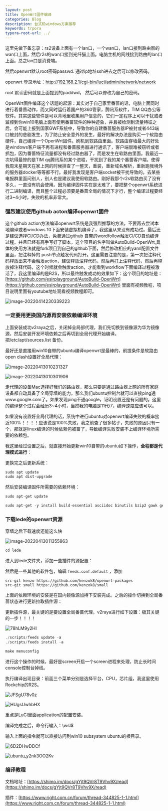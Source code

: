 ```yaml
---
layout: post
title: OpenWrt固件编译
categories: Blog
description: 台式机windows方案推荐
keywords: trpora
typora-root-url: ../
---
```

这里先做下备忘录：rs2设备上面有一个lan口，一个wan口，lan口接到路由器的wan口上面，然后r2s的wan口接到光纤猫上面。电脑主机的网线接到路由的lan口上面。总之lan口是消费端。

然后openwrt默认root密码passwd. 通过ip地址ssh进去之后可以修改密码。

openwrt 登录地址：http://192.168.2.1/cgi-bin/luci/admin/network/network

root 默认密码就是上面提到的paddwd， 然后可以修改为自己的密码。

OpenWrt固件编译这个话题的起源：其实对于自己家里番蔷的话，电脑上面同时进行着番蔷动作，而又同时运行着国产的360管家，腾讯系软件，TIM QQ办公等软件。其实这些软件是可以背地里收集用户信息的，它们一定程序上可以干扰或者监控到你win10电脑上面有使用番蔷软件的种种迹象，并且被检测到流量特征之后，会可能上报到国家GWF系统中，导致你的自建番蔷服务器IP被封或者443端口被封的悲剧发生，为了防止安全意外的发生，最好的解决办法是购买一个软路由硬件，自己编译一个OpenWrt固件。刷机到软路由里面。软路由穿墙最大的好处是windows客户端不再有进程和番蔷服务器进行通讯了，客户端很难被窃听或者抓包，因为番蔷特征流量都没有经过路由器了，而是发生在软路由里面。我最近一次坑得最惨的是TIM qq腾讯系的某个进程，干扰到了我的某个番蔷客户端，使得我周末星期天在家上网的时候排查了一整天，重装，重新域名解析，重新跑我境外的服务器docker等等都不行。最好我发现是客户端socket被干扰导致的。去某些电报群里面问别人，别人也是建议我使用软路由。刚好我那个r2s软路由买了没有多久，一直没有机会使用。因为编译固件实在是太难了，要把整个openwrt系统进行二进制编译，而且整个过程必须要是番蔷全局的情况下才行，整个编译过程要经过3~4小时，失败的机率非常大。

### 强烈建议使用github acton编译openwrt固件

这个github action方法编译openwrt系统是我强烈推荐的方法，不要再去尝试本地编译或者windows 10下面安装虚拟机编译了，我这里从来没有成功过。最后还是建议选择CI/CD办法，免费通过github 自带的wordfollow触发CI/CD自动编译过程。并且已经有高手写好了脚本，这个项目的名字叫做AutoBuild-OpenWrt,具体的使用方法就是fork项目到自己的github下面，然后修改相应的yaml配置文件里面，把注释掉的 push节点触发代码打开。这里需要注意的是，第一次把注释代码释放出来不会触发action，建议释放注释代码，然后再打上注释代码，然后再释放掉注释代码，这个时候就会触发action，才能看到workflow下面编译过程被激活了，我这里编译的是R2S，所以最终触发成功的效果如下：这个项目的地址是：[https://github.com/esirplayground/AutoBuild-OpenWrt](https://github.com/esirplayground/AutoBuild-OpenWrt)  里面有视频教程，项目说明里面有youtube地址观看视频教程即可。 

![image-20220414230339223](/images/posts/image-20220414230339223.png)

### 一定要用更换国内源再安装依赖编译环境

上面安装成功v2raya之后，关闭掉全局部代理，我们先切换到镜像源为华为镜像源，然后安装开发环境依赖之后再切到全局代理开始编译。把/etc/apt/sources.list 备份。

最好还是直接用win10自带的ubuntu编译openwrt是最棒的，前提条件是软路由open clash设置好全局代理：

![image-20220413010231327](/images/posts/image-20220413010231327.png)

![image-20220413010301906](/images/posts/image-20220413010301906.png)

走代理的设备Mac选择好我们的路由器，那么只要是通过路由器上网的所有家庭设备都自动具备了全局穿墙的能力。那么我们ubuntu控制台就可以直接ping通www.google.com了。如果发现ping不通google，证明设置还是有问题的。这里的编译整个过程会经历3~4小时，当然我的电脑是11代i7，编译速度应该可以。

如果没有设置好全局代理的话，系统中进行ubuntu对openwrt编译失败的概率接近100%！！！！应该说是100%失败，我之前查了很多帖子，失败的原因只有一个，那就是linux编译的时候依赖包被蔷了，导致编译失败安装不上编译环境所需要的依赖包。

我这里经过设置之后，就直接开始更新win10自带的ubuntu如下操作，**全程都是代理模式进行**：

更换完之后更新系统：

````c#
sudo apt update
sudo apt dist-upgrade

````

然后安装编译固件所需要的依赖环境：

````c#
sudo apt-get update

sudo apt-get -y install build-essential asciidoc binutils bzip2 gawk gettext git libncurses5-dev libz-dev patch python3.5 python2.7 unzip zlib1g-dev lib32gcc1 libc6-dev-i386 subversion flex uglifyjs git-core gcc-multilib p7zip p7zip-full msmtp libssl-dev texinfo libglib2.0-dev xmlto qemu-utils upx libelf-dev autoconf automake libtool autopoint device-tree-compiler g++-multilib antlr3 gperf wget swig

````



### 下载lede的openwrt资源

穿墙之后下载速度还能这么快

![image-20220413011355863](/images/posts/image-20220413011355863.png)

```c#
cd lede
```

进入到lede文件夹，添加一些插件的源配置：

然后是一些其他的软件包，编辑 `feeds.conf.default` ，添加

```text
src-git kenzo https://github.com/kenzok8/openwrt-packages
src-git small https://github.com/kenzok8/small
```

上面的依赖环境的安装是在国内镜像源加持下安装完成。之后的操作切换到全局番蔷状态进行更新拉取插件源：

更新插件源，最关键的是要设置全局番蔷代理，v2raya进行如下设置：极其关键的一步！！！！

![78hLM9y2HI](/images/posts/78hLM9y2HI.png)

````c#
./scripts/feeds update -a
./scripts/feeds install -a

````

````c#
make menuconfig
````

进行这个操作的时候，最好是screen开启一个screen进程来处理，防止长时间console控制台掉线。

执行编译出现目录：前面三个菜单分别是选择平台，CPU，芯片组，我这里使用Rockchip的R2S。

![JFSgU78v0z](/images/posts/JFSgU78v0z.png)

![HUgsUwhbHX](/images/posts/HUgsUwhbHX.png)

重点是LuCI里面application的配置安装。

编译完成之后，命令行输入：\\wsl$ 

输入上面的指令就可以直接访问到win10 subsystem ubuntu的根目录。

![6D2DHwDDCf](/images/posts/6D2DHwDDCf.png)

![ubuntu_y2nk3OO2Kv](/images/posts/ubuntu_y2nk3OO2Kv.png)

### 编译教程

文档地址：[https://shimo.im/docs/gYjt9QVr8T9Vhv9X/read](https://shimo.im/docs/gYjt9QVr8T9Vhv9X/read)

插件：[https://www.right.com.cn/forum/thread-344825-1-1.html](https://www.right.com.cn/forum/thread-344825-1-1.html)
